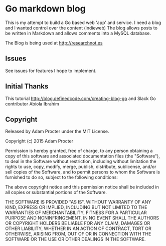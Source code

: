 # Go markdown blog
This is my attempt to build a Go based web 'app' and service.
I need a blog and I wanted control over the content (indieweb) 
The blog allows posts to be written in Markdown and allows comments into a MySQL database.

The Blog is being used at http://researchnot.es


## Issues
See issues for features I hope to implement.

## Initial Thanks
This tutorial http://blog.definedcode.com/creating-blog-go 
and Slack Go contributor Abiola Ibrahim


## Copyright

Released by Adam Procter under the MIT License.

Copyright (c) 2015 Adam Procter

Permission is hereby granted, free of charge, to any person obtaining a copy of this software and associated documentation files (the "Software"), to deal in the Software without restriction, including without limitation the rights to use, copy, modify, merge, publish, distribute, sublicense, and/or sell copies of the Software, and to permit persons to whom the Software is furnished to do so, subject to the following conditions:

The above copyright notice and this permission notice shall be included in all copies or substantial portions of the Software.

THE SOFTWARE IS PROVIDED "AS IS", WITHOUT WARRANTY OF ANY KIND, EXPRESS OR IMPLIED, INCLUDING BUT NOT LIMITED TO THE WARRANTIES OF MERCHANTABILITY, FITNESS FOR A PARTICULAR PURPOSE AND NONINFRINGEMENT. IN NO EVENT SHALL THE AUTHORS OR COPYRIGHT HOLDERS BE LIABLE FOR ANY CLAIM, DAMAGES OR OTHER LIABILITY, WHETHER IN AN ACTION OF CONTRACT, TORT OR OTHERWISE, ARISING FROM, OUT OF OR IN CONNECTION WITH THE SOFTWARE OR THE USE OR OTHER DEALINGS IN THE SOFTWARE.